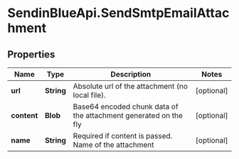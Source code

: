 # SendinBlueApi.SendSmtpEmailAttachment

## Properties
Name | Type | Description | Notes
------------ | ------------- | ------------- | -------------
**url** | **String** | Absolute url of the attachment (no local file). | [optional] 
**content** | **Blob** | Base64 encoded chunk data of the attachment generated on the fly | [optional] 
**name** | **String** | Required if content is passed. Name of the attachment | [optional] 


